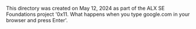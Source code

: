 This directory was created on May 12, 2024 as part of the ALX SE Foundations
project '0x11. What happens when you type google.com in your browser and press
Enter'.
